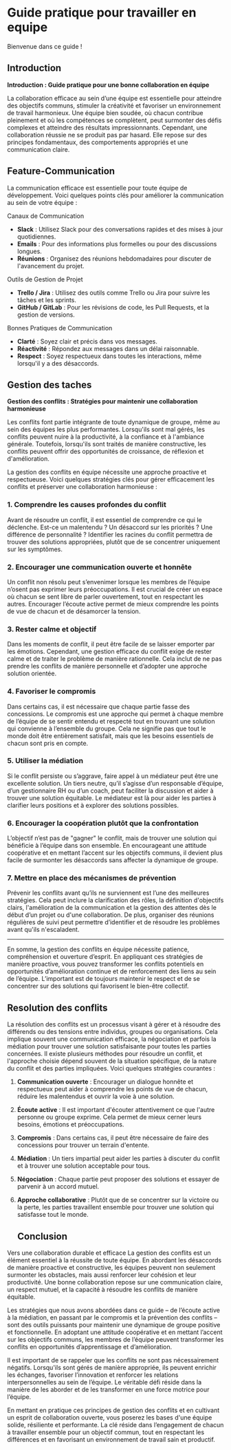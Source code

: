 # Guide pratique pour travailler en equipe

Bienvenue dans ce guide ! 

## Introduction
**Introduction : Guide pratique pour une bonne collaboration en équipe**

La collaboration efficace au sein d’une équipe est essentielle pour atteindre des objectifs communs, stimuler la créativité et favoriser un environnement de travail harmonieux. Une équipe bien soudée, où chacun contribue pleinement et où les compétences se complètent, peut surmonter des défis complexes et atteindre des résultats impressionnants. Cependant, une collaboration réussie ne se produit pas par hasard. Elle repose sur des principes fondamentaux, des comportements appropriés et une communication claire.

## Feature-Communication

La communication efficace est essentielle pour toute équipe de développement. Voici quelques points clés pour améliorer la communication au sein de votre équipe :

 Canaux de Communication
   - **Slack** : Utilisez Slack pour des conversations rapides et des mises à jour quotidiennes.
   - **Emails** : Pour des informations plus formelles ou pour des discussions longues.
   - **Réunions** : Organisez des réunions hebdomadaires pour discuter de l'avancement du projet.

 Outils de Gestion de Projet
   - **Trello / Jira** : Utilisez des outils comme Trello ou Jira pour suivre les tâches et les sprints.
   - **GitHub / GitLab** : Pour les révisions de code, les Pull Requests, et la gestion de versions.

 Bonnes Pratiques de Communication
   - **Clarté** : Soyez clair et précis dans vos messages.
   - **Réactivité** : Répondez aux messages dans un délai raisonnable.
   - **Respect** : Soyez respectueux dans toutes les interactions, même lorsqu'il y a des désaccords.
   ## Gestion des taches
**Gestion des conflits : Stratégies pour maintenir une collaboration harmonieuse**

Les conflits font partie intégrante de toute dynamique de groupe, même au sein des équipes les plus performantes. Lorsqu'ils sont mal gérés, les conflits peuvent nuire à la productivité, à la confiance et à l'ambiance générale. Toutefois, lorsqu'ils sont traités de manière constructive, les conflits peuvent offrir des opportunités de croissance, de réflexion et d'amélioration.

La gestion des conflits en équipe nécessite une approche proactive et respectueuse. Voici quelques stratégies clés pour gérer efficacement les conflits et préserver une collaboration harmonieuse :

### 1. **Comprendre les causes profondes du conflit**
Avant de résoudre un conflit, il est essentiel de comprendre ce qui le déclenche. Est-ce un malentendu ? Un désaccord sur les priorités ? Une différence de personnalité ? Identifier les racines du conflit permettra de trouver des solutions appropriées, plutôt que de se concentrer uniquement sur les symptômes.

### 2. **Encourager une communication ouverte et honnête**
Un conflit non résolu peut s’envenimer lorsque les membres de l’équipe n’osent pas exprimer leurs préoccupations. Il est crucial de créer un espace où chacun se sent libre de parler ouvertement, tout en respectant les autres. Encourager l’écoute active permet de mieux comprendre les points de vue de chacun et de désamorcer la tension.

### 3. **Rester calme et objectif**
Dans les moments de conflit, il peut être facile de se laisser emporter par les émotions. Cependant, une gestion efficace du conflit exige de rester calme et de traiter le problème de manière rationnelle. Cela inclut de ne pas prendre les conflits de manière personnelle et d’adopter une approche solution orientée.

### 4. **Favoriser le compromis**
Dans certains cas, il est nécessaire que chaque partie fasse des concessions. Le compromis est une approche qui permet à chaque membre de l’équipe de se sentir entendu et respecté tout en trouvant une solution qui convienne à l’ensemble du groupe. Cela ne signifie pas que tout le monde doit être entièrement satisfait, mais que les besoins essentiels de chacun sont pris en compte.

### 5. **Utiliser la médiation**
Si le conflit persiste ou s’aggrave, faire appel à un médiateur peut être une excellente solution. Un tiers neutre, qu’il s’agisse d’un responsable d’équipe, d’un gestionnaire RH ou d’un coach, peut faciliter la discussion et aider à trouver une solution équitable. Le médiateur est là pour aider les parties à clarifier leurs positions et à explorer des solutions possibles.

### 6. **Encourager la coopération plutôt que la confrontation**
L’objectif n’est pas de "gagner" le conflit, mais de trouver une solution qui bénéficie à l’équipe dans son ensemble. En encourageant une attitude coopérative et en mettant l’accent sur les objectifs communs, il devient plus facile de surmonter les désaccords sans affecter la dynamique de groupe.

### 7. **Mettre en place des mécanismes de prévention**
Prévenir les conflits avant qu’ils ne surviennent est l’une des meilleures stratégies. Cela peut inclure la clarification des rôles, la définition d'objectifs clairs, l'amélioration de la communication et la gestion des attentes dès le début d’un projet ou d'une collaboration. De plus, organiser des réunions régulières de suivi peut permettre d’identifier et de résoudre les problèmes avant qu'ils n'escaladent.

---

En somme, la gestion des conflits en équipe nécessite patience, compréhension et ouverture d’esprit. En appliquant ces stratégies de manière proactive, vous pouvez transformer les conflits potentiels en opportunités d’amélioration continue et de renforcement des liens au sein de l’équipe. L’important est de toujours maintenir le respect et de se concentrer sur des solutions qui favorisent le bien-être collectif.

   ## Resolution des conflits
La résolution des conflits est un processus visant à gérer et à résoudre des différends ou des tensions entre individus, groupes ou organisations. Cela implique souvent une communication efficace, la négociation et parfois la médiation pour trouver une solution satisfaisante pour toutes les parties concernées. Il existe plusieurs méthodes pour résoudre un conflit, et l'approche choisie dépend souvent de la situation spécifique, de la nature du conflit et des parties impliquées. Voici quelques stratégies courantes :

1. **Communication ouverte** : Encourager un dialogue honnête et respectueux peut aider à comprendre les points de vue de chacun, réduire les malentendus et ouvrir la voie à une solution.

2. **Écoute active** : Il est important d'écouter attentivement ce que l'autre personne ou groupe exprime. Cela permet de mieux cerner leurs besoins, émotions et préoccupations.

3. **Compromis** : Dans certains cas, il peut être nécessaire de faire des concessions pour trouver un terrain d'entente.

4. **Médiation** : Un tiers impartial peut aider les parties à discuter du conflit et à trouver une solution acceptable pour tous.

5. **Négociation** : Chaque partie peut proposer des solutions et essayer de parvenir à un accord mutuel.

6. **Approche collaborative** : Plutôt que de se concentrer sur la victoire ou la perte, les parties travaillent ensemble pour trouver une solution qui satisfasse tout le monde.


   ## Conclusion
Vers une collaboration durable et efficace
La gestion des conflits est un élément essentiel à la réussite de toute équipe. En abordant les désaccords de manière proactive et constructive, les équipes peuvent non seulement surmonter les obstacles, mais aussi renforcer leur cohésion et leur productivité. Une bonne collaboration repose sur une communication claire, un respect mutuel, et la capacité à résoudre les conflits de manière équitable.

Les stratégies que nous avons abordées dans ce guide – de l’écoute active à la médiation, en passant par le compromis et la prévention des conflits – sont des outils puissants pour maintenir une dynamique de groupe positive et fonctionnelle. En adoptant une attitude coopérative et en mettant l’accent sur les objectifs communs, les membres de l’équipe peuvent transformer les conflits en opportunités d’apprentissage et d’amélioration.

Il est important de se rappeler que les conflits ne sont pas nécessairement négatifs. Lorsqu'ils sont gérés de manière appropriée, ils peuvent enrichir les échanges, favoriser l’innovation et renforcer les relations interpersonnelles au sein de l’équipe. Le véritable défi réside dans la manière de les aborder et de les transformer en une force motrice pour l’équipe.

En mettant en pratique ces principes de gestion des conflits et en cultivant un esprit de collaboration ouverte, vous poserez les bases d'une équipe solide, résiliente et performante. La clé réside dans l’engagement de chacun à travailler ensemble pour un objectif commun, tout en respectant les différences et en favorisant un environnement de travail sain et productif.

